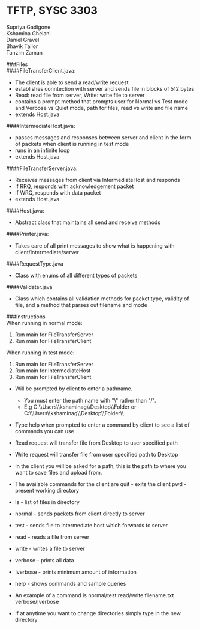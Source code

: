 # TFTP, SYSC 3303
Supriya Gadigone <br />
Kshamina Ghelani <br />
Daniel Gravel <br />
Bhavik Tailor <br />
Tanzim Zaman <br />

###Files <br />
####FileTransferClient.java: <br />
  * The client is able to send a read/write request <br />
  * establishes conntection with server and sends file in blocks of 512 bytes <br />
  * Read: read file from server, Write: write file to server <br />
  * contains a prompt method that prompts user for Normal vs Test mode and Verbose vs Quiet mode, path for files, read vs write and file name <br />
  * extends Host.java <br />

####IntermediateHost.java: <br />
  * passes messages and responses between server and client in the form of packets when client is running in test mode <br />
  * runs in an infinite loop <br />
  * extends Host.java <br />

####FileTransferServer.java: <br />
  * Receives messages from client via IntermediateHost and responds <br />
  * If RRQ, responds with acknowledgement packet <br />
  * If WRQ, responds with data packet <br />
  * extends Host.java <br />

####Host.java: <br />
  * Abstract class that maintains all send and receive methods <br />

####Printer.java: <br />
  * Takes care of all print messages to show what is happening with client/intermediate/server <br />

####RequestType.java
  * Class with enums of all different types of packets

####Validater.java
  * Class which contains all validation methods for packet type, validity of file, and a method that parses out filename and mode

###Instructions <br />
When running in normal mode: <br />
1. Run main for FileTransferServer <br />
2. Run main for FileTransferClient <br />

When running in test mode: <br />
1. Run main for FileTransferServer <br />
2. Run main for IntermediateHost <br />
3. Run main for FileTransferClient <br />

  * Will be prompted by client to enter a pathname.
     * You must enter the path name with "\\\" rather than "/".
     * E.g C:\\\Users\\\kshaminag\\\Desktop\\\Folder or C:\\\Users\\\kshaminag\\\Desktop\\\Folder\\\
  * Type help when prompted to enter a command by client to see a list of commands you can use

  * Read request will transfer file from Desktop to user specified path
  * Write request will transfer file from user specified path to Desktop
  * In the client you will be asked for a path, this is the path to where you
  want to save files and upload from.
  * The available commands for the client are
  quit - exits the client
  pwd - present working directory
   * ls - list of files in directory
   * normal - sends packets from client directly to server
   * test - sends file to intermediate host which forwards to server
   * read - reads a file from server
   * write - writes a file to server
   * verbose - prints all data
   * !verbose - prints minimum amount of information
   * help - shows commands and sample queries
  * An example of a command is normal/test read/write filename.txt verbose/!verbose
  * If at anytime you want to change directories simply type in the new directory

